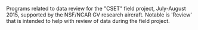 Programs related to data review for the "CSET" field project, July-August 2015, supported by the NSF/NCAR GV research aircraft. Notable is 'Review' that is intended to help with review of data during the field project.
